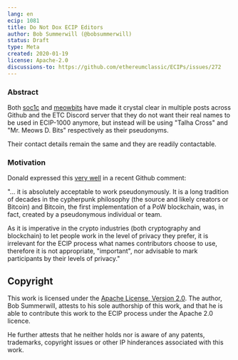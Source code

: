 ```yaml
---
lang: en
ecip: 1081
title: Do Not Dox ECIP Editors
author: Bob Summerwill (@bobsummerwill)
status: Draft
type: Meta
created: 2020-01-19
license: Apache-2.0
discussions-to: https://github.com/ethereumclassic/ECIPs/issues/272
---
```


### Abstract

Both [soc1c](https://github.com/soc1c) and [meowbits](https://github.com/meowbits) have
made it crystal clear in multiple posts across Github and the ETC Discord server
that they do not want their real names to be used in ECIP-1000 anymore, but instead
will be using "Talha Cross" and "Mr. Meows D. Bits" respectively as their pseudonyms.

Their contact details remain the same and they are readily contactable.


### Motivation

Donald expressed this [very well](https://github.com/ethereumclassic/ECIPs/pull/236#issuecomment-574242091)
in a recent Github comment:

"... it is absolutely acceptable to work pseudonymously. It is a long tradition of
decades in the cypherpunk philosophy (the source and likely creators or Bitcoin) and
Bitcoin, the first implementation of a PoW blockchain, was, in fact, created by a
pseudonymous individual or team.

As it is imperative in the crypto industries (both cryptography and blockchain) to let
people work in the level of privacy they prefer, it is irrelevant for the ECIP process
what names contributors choose to use, therefore it is not appropriate, "important",
nor advisable to mark participants by their levels of privacy."


## Copyright

This work is licensed under the [Apache License, Version 2.0](https://www.apache.org/licenses/LICENSE-2.0).  The author, Bob Summerwill, attests to his sole authorship of this work, and that he is able to contribute this work to the ECIP process under the Apache 2.0 licence.

He further attests that he neither holds nor is aware of any patents, trademarks, copyright issues or other IP hinderances associated with this work.
